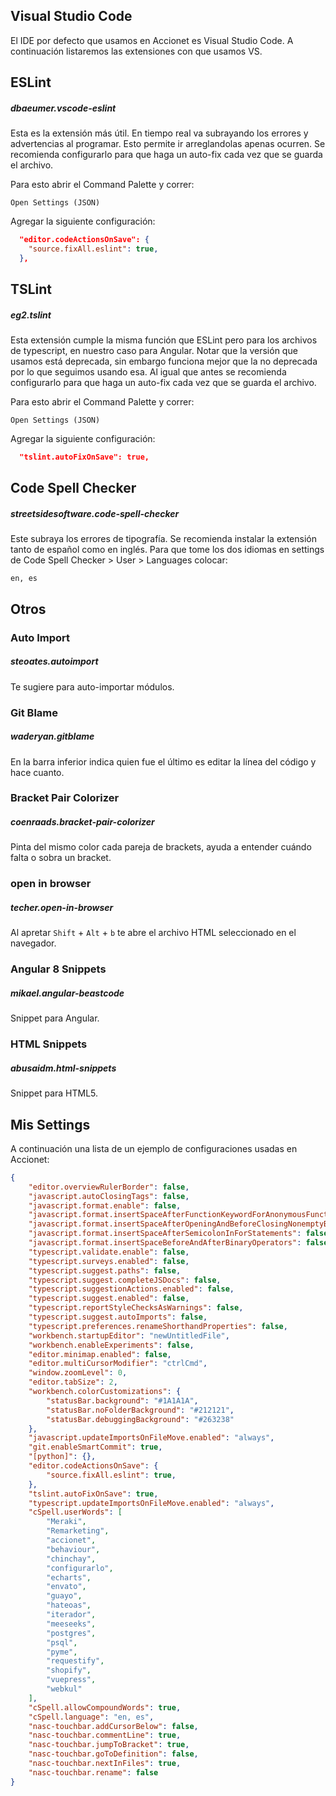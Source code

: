 ## Visual Studio Code

  El IDE por defecto que usamos en Accionet es Visual Studio Code.  A continuación listaremos las extensiones con que usamos VS.

## ESLint

  ##### dbaeumer.vscode-eslint
  Esta es la extensión más útil. En tiempo real va subrayando los errores y advertencias al programar. Esto permite ir arreglandolas apenas ocurren. Se recomienda configurarlo para que haga un auto-fix cada vez que se guarda el archivo.

  Para esto abrir el Command Palette y correr:
  ```
  Open Settings (JSON)
  ```

  Agregar la siguiente configuración:

  ```JSON
    "editor.codeActionsOnSave": {
      "source.fixAll.eslint": true,
    },
  ```


## TSLint

##### eg2.tslint
Esta extensión cumple la misma función que ESLint pero para los archivos de typescript, en nuestro caso para Angular. Notar que la versión que usamos está deprecada, sin embargo funciona mejor que la no deprecada por lo que seguimos usando esa. Al igual que antes se recomienda configurarlo para que haga un auto-fix cada vez que se guarda el archivo.

Para esto abrir el Command Palette y correr:
```
Open Settings (JSON)
```

Agregar la siguiente configuración:

```JSON
  "tslint.autoFixOnSave": true,
```


## Code Spell Checker 

  ##### streetsidesoftware.code-spell-checker
  Este subraya los errores de tipografía. Se recomienda instalar la extensión tanto de español como en inglés. Para que tome los dos idiomas en settings de Code Spell Checker > User > Languages colocar:

  ```
  en, es
  ```

## Otros

### Auto Import

##### steoates.autoimport
Te sugiere para auto-importar módulos.

### Git Blame

##### waderyan.gitblame
En la barra inferior indica quien fue el último es editar la línea del código y hace cuanto.


### Bracket Pair Colorizer

##### coenraads.bracket-pair-colorizer
Pinta del mismo color cada pareja de brackets, ayuda a entender cuándo falta o sobra un bracket. 


### open in browser

##### techer.open-in-browser

Al apretar `Shift` + `Alt` + `b` te abre el archivo HTML seleccionado en el navegador.

### Angular 8 Snippets

##### mikael.angular-beastcode

Snippet para Angular.

### HTML Snippets

##### abusaidm.html-snippets

Snippet para HTML5.


## Mis Settings


A continuación una lista de un ejemplo de configuraciones usadas en Accionet:

```JSON
{
    "editor.overviewRulerBorder": false,
    "javascript.autoClosingTags": false,
    "javascript.format.enable": false,
    "javascript.format.insertSpaceAfterFunctionKeywordForAnonymousFunctions": false,
    "javascript.format.insertSpaceAfterOpeningAndBeforeClosingNonemptyBraces": false,
    "javascript.format.insertSpaceAfterSemicolonInForStatements": false,
    "javascript.format.insertSpaceBeforeAndAfterBinaryOperators": false,
    "typescript.validate.enable": false,
    "typescript.surveys.enabled": false,
    "typescript.suggest.paths": false,
    "typescript.suggest.completeJSDocs": false,
    "typescript.suggestionActions.enabled": false,
    "typescript.suggest.enabled": false,
    "typescript.reportStyleChecksAsWarnings": false,
    "typescript.suggest.autoImports": false,
    "typescript.preferences.renameShorthandProperties": false,
    "workbench.startupEditor": "newUntitledFile",
    "workbench.enableExperiments": false,
    "editor.minimap.enabled": false,
    "editor.multiCursorModifier": "ctrlCmd",
    "window.zoomLevel": 0,
    "editor.tabSize": 2,
    "workbench.colorCustomizations": {
        "statusBar.background": "#1A1A1A",
        "statusBar.noFolderBackground": "#212121",
        "statusBar.debuggingBackground": "#263238"
    },
    "javascript.updateImportsOnFileMove.enabled": "always",
    "git.enableSmartCommit": true,
    "[python]": {},
    "editor.codeActionsOnSave": {
        "source.fixAll.eslint": true,
    },
    "tslint.autoFixOnSave": true,
    "typescript.updateImportsOnFileMove.enabled": "always",
    "cSpell.userWords": [
        "Meraki",
        "Remarketing",
        "accionet",
        "behaviour",
        "chinchay",
        "configurarlo",
        "echarts",
        "envato",
        "guayo",
        "hateoas",
        "iterador",
        "meeseeks",
        "postgres",
        "psql",
        "pyme",
        "requestify",
        "shopify",
        "vuepress",
        "webkul"
    ],
    "cSpell.allowCompoundWords": true,
    "cSpell.language": "en, es",
    "nasc-touchbar.addCursorBelow": false,
    "nasc-touchbar.commentLine": true,
    "nasc-touchbar.jumpToBracket": true,
    "nasc-touchbar.goToDefinition": false,
    "nasc-touchbar.nextInFiles": true,
    "nasc-touchbar.rename": false
}
```

